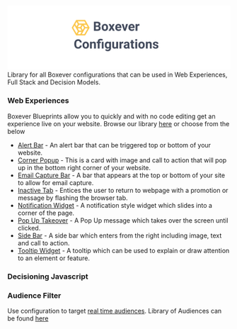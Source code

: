 ![Image](BxConfig.png "icon")
Library for all Boxever configurations that can be used in Web Experiences, Full Stack and Decision Models. 

### Web Experiences
Boxever Blueprints allow you to quickly and with no code editing get an experience live on your website. Browse our library [here](Web%20Experiences/Blueprints) or choose from the below

- [Alert Bar](Web%20Experiences/Blueprints/alert-bar) - An alert bar that can be triggered top or bottom of your website.
- [Corner Popup](Web%20Experiences/Blueprints/corner-popup) - This is a card with image and call to action that will pop up in the bottom right corner of your website.
- [Email Capture Bar](Web%20Experiences/Blueprints/email-capture-bar) - A bar that appears at the top or bottom of your site to allow for email capture.
- [Inactive Tab](Web%20Experiences/Blueprints/inactive-tab) - Entices the user to return to webpage with a promotion or message by flashing the browser tab.
- [Notification Widget](Web%20Experiences/Blueprints/notification-widget#notification-widget) - A notification style widget which slides into a corner of the page.
- [Pop Up Takeover](Web%20Experiences/Blueprints/popup-takeover) - A Pop Up message which takes over the screen until clicked.
- [Side Bar](Web%20Experiences/Blueprints/side-bar) - A side bar which enters from the right including image, text and call to action.
- [Tooltip Widget](Web%20Experiences/Blueprints/tooltip) - A tooltip which can be used to explain or draw attention to an element or feature.

### Decisioning Javascript

### Audience Filter
Use configuration to target [real time audiences](https://documentation.boxever.com/docs/int_exp#section-target-an-audience). Library of Audiences can be found [here](Audience%20Filters)
